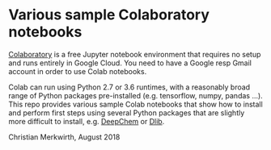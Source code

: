 # Various sample Colaboratory notebooks

[Colaboratory](https://colab.research.google.com/) is a free Jupyter notebook environment that requires no setup and runs entirely in Google Cloud. You need to have a Google resp Gmail account in order to use Colab notebooks.

Colab can run using Python 2.7 or 3.6 runtimes, with a reasonably broad range of Python packages pre-installed (e.g. tensorflow, numpy, pandas ...). This repo provides various sample Colab notebooks that show how to install and perform first steps using several Python packages that are slightly more difficult to install, e.g. [DeepChem](https://deepchem.io/) or [Dlib](http://dlib.net/).


Christian Merkwirth, August 2018



